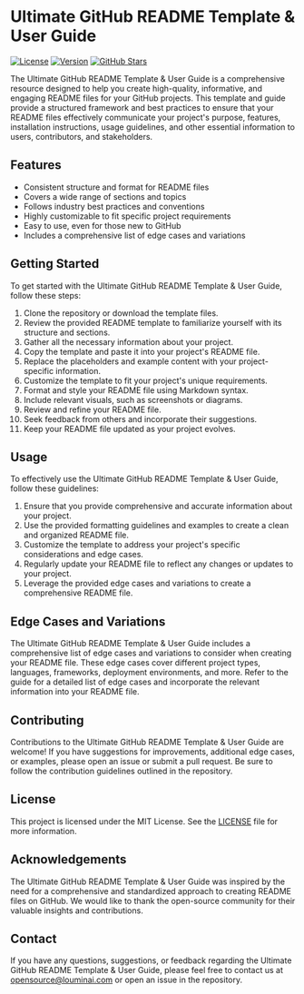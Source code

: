# Ultimate GitHub README Template & User Guide

[![License](https://img.shields.io/badge/license-MIT-blue.svg)](https://opensource.org/licenses/MIT)
[![Version](https://img.shields.io/badge/version-1.0.0-green.svg)](https://github.com/LouminAILabs/OpenSource-lAIl/tree/main/Prompt-Templates/Github-Readmes)
[![GitHub Stars](https://img.shields.io/github/stars/LouminAILabs/OpenSource-lAIl?style=social)](https://github.com/LouminAILabs/OpenSource-lAIl/stargazers)

The Ultimate GitHub README Template & User Guide is a comprehensive resource designed to help you create high-quality, informative, and engaging README files for your GitHub projects. This template and guide provide a structured framework and best practices to ensure that your README files effectively communicate your project's purpose, features, installation instructions, usage guidelines, and other essential information to users, contributors, and stakeholders.

## Features

- Consistent structure and format for README files
- Covers a wide range of sections and topics
- Follows industry best practices and conventions
- Highly customizable to fit specific project requirements
- Easy to use, even for those new to GitHub
- Includes a comprehensive list of edge cases and variations

## Getting Started

To get started with the Ultimate GitHub README Template & User Guide, follow these steps:

1. Clone the repository or download the template files.
2. Review the provided README template to familiarize yourself with its structure and sections.
3. Gather all the necessary information about your project.
4. Copy the template and paste it into your project's README file.
5. Replace the placeholders and example content with your project-specific information.
6. Customize the template to fit your project's unique requirements.
7. Format and style your README file using Markdown syntax.
8. Include relevant visuals, such as screenshots or diagrams.
9. Review and refine your README file.
10. Seek feedback from others and incorporate their suggestions.
11. Keep your README file updated as your project evolves.

## Usage

To effectively use the Ultimate GitHub README Template & User Guide, follow these guidelines:

1. Ensure that you provide comprehensive and accurate information about your project.
2. Use the provided formatting guidelines and examples to create a clean and organized README file.
3. Customize the template to address your project's specific considerations and edge cases.
4. Regularly update your README file to reflect any changes or updates to your project.
5. Leverage the provided edge cases and variations to create a comprehensive README file.

## Edge Cases and Variations

The Ultimate GitHub README Template & User Guide includes a comprehensive list of edge cases and variations to consider when creating your README file. These edge cases cover different project types, languages, frameworks, deployment environments, and more. Refer to the guide for a detailed list of edge cases and incorporate the relevant information into your README file.

## Contributing

Contributions to the Ultimate GitHub README Template & User Guide are welcome! If you have suggestions for improvements, additional edge cases, or examples, please open an issue or submit a pull request. Be sure to follow the contribution guidelines outlined in the repository.

## License

This project is licensed under the MIT License. See the [LICENSE](LICENSE) file for more information.

## Acknowledgements

The Ultimate GitHub README Template & User Guide was inspired by the need for a comprehensive and standardized approach to creating README files on GitHub. We would like to thank the open-source community for their valuable insights and contributions.

## Contact

If you have any questions, suggestions, or feedback regarding the Ultimate GitHub README Template & User Guide, please feel free to contact us at [opensource@louminai.com](mailto:opensource@louminai.com) or open an issue in the repository.
